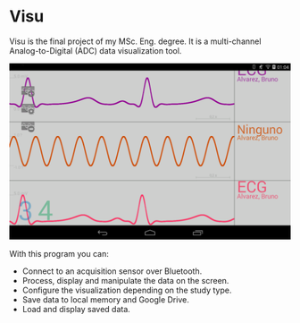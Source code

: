 Visu
====

Visu is the final project of my MSc. Eng. degree. It is a multi-channel Analog-to-Digital (ADC) data visualization tool. 

![Alt text](https://github.com/brunoalvarez89/Visu/blob/master/Screenshot.png)

With this program you can:
* Connect to an acquisition sensor over Bluetooth.
* Process, display and manipulate the data on the screen.
* Configure the visualization depending on the study type.
* Save data to local memory and Google Drive.
* Load and display saved data.
